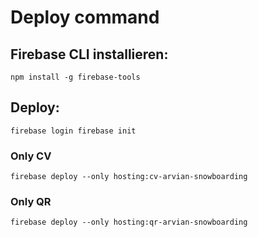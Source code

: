 # Deploy command

## Firebase CLI installieren:
`` npm install -g firebase-tools ``

## Deploy:
``
firebase login
firebase init
``

### Only CV
``
firebase deploy --only hosting:cv-arvian-snowboarding
``


### Only QR
``
firebase deploy --only hosting:qr-arvian-snowboarding
``
